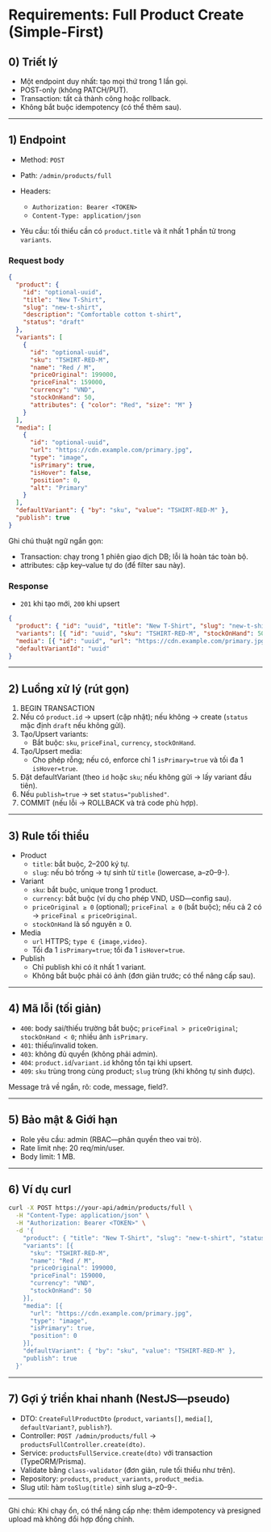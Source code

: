 # Requirements: Full Product Create (Simple-First)

## 0) Triết lý
- Một endpoint duy nhất: tạo mọi thứ trong 1 lần gọi.
- POST-only (không PATCH/PUT).
- Transaction: tất cả thành công hoặc rollback.
- Không bắt buộc idempotency (có thể thêm sau).

---

## 1) Endpoint

- Method: `POST`
- Path: `/admin/products/full`
- Headers:
  - `Authorization: Bearer <TOKEN>`
  - `Content-Type: application/json`

- Yêu cầu: tối thiểu cần có `product.title` và ít nhất 1 phần tử trong `variants`.

### Request body
```json
{
  "product": {
    "id": "optional-uuid",
    "title": "New T-Shirt",
    "slug": "new-t-shirt",
    "description": "Comfortable cotton t-shirt",
    "status": "draft"
  },
  "variants": [
    {
      "id": "optional-uuid",
      "sku": "TSHIRT-RED-M",
      "name": "Red / M",
      "priceOriginal": 199000,
      "priceFinal": 159000,
      "currency": "VND",
      "stockOnHand": 50,
      "attributes": { "color": "Red", "size": "M" }
    }
  ],
  "media": [
    {
      "id": "optional-uuid",
      "url": "https://cdn.example.com/primary.jpg",
      "type": "image",
      "isPrimary": true,
      "isHover": false,
      "position": 0,
      "alt": "Primary"
    }
  ],
  "defaultVariant": { "by": "sku", "value": "TSHIRT-RED-M" },
  "publish": true
}
```

Ghi chú thuật ngữ ngắn gọn:
- Transaction: chạy trong 1 phiên giao dịch DB; lỗi là hoàn tác toàn bộ.
- attributes: cặp key–value tự do (để filter sau này).

### Response
- `201` khi tạo mới, `200` khi upsert
```json
{
  "product": { "id": "uuid", "title": "New T-Shirt", "slug": "new-t-shirt", "status": "published" },
  "variants": [{ "id": "uuid", "sku": "TSHIRT-RED-M", "stockOnHand": 50 }],
  "media": [{ "id": "uuid", "url": "https://cdn.example.com/primary.jpg", "isPrimary": true }],
  "defaultVariantId": "uuid"
}
```

---

## 2) Luồng xử lý (rút gọn)
1. BEGIN TRANSACTION
2. Nếu có `product.id` → upsert (cập nhật); nếu không → create (`status` mặc định `draft` nếu không gửi).
3. Tạo/Upsert variants:
   - Bắt buộc: `sku`, `priceFinal`, `currency`, `stockOnHand`.
4. Tạo/Upsert media:
   - Cho phép rỗng; nếu có, enforce chỉ 1 `isPrimary=true` và tối đa 1 `isHover=true`.
5. Đặt defaultVariant (theo `id` hoặc `sku`; nếu không gửi → lấy variant đầu tiên).
6. Nếu `publish=true` → set `status="published"`.
7. COMMIT (nếu lỗi → ROLLBACK và trả code phù hợp).

---

## 3) Rule tối thiểu
- Product
  - `title`: bắt buộc, 2–200 ký tự.
  - `slug`: nếu bỏ trống → tự sinh từ `title` (lowercase, a–z0–9-).
- Variant
  - `sku`: bắt buộc, unique trong 1 product.
  - `currency`: bắt buộc (ví dụ cho phép VND, USD—config sau).
  - `priceOriginal ≥ 0` (optional); `priceFinal ≥ 0` (bắt buộc); nếu cả 2 có → `priceFinal ≤ priceOriginal`.
  - `stockOnHand` là số nguyên ≥ 0.
- Media
  - `url` HTTPS; `type ∈ {image,video}`.
  - Tối đa 1 `isPrimary=true`; tối đa 1 `isHover=true`.
- Publish
  - Chỉ publish khi có ít nhất 1 variant.
  - Không bắt buộc phải có ảnh (đơn giản trước; có thể nâng cấp sau).

---

## 4) Mã lỗi (tối giản)
- `400`: body sai/thiếu trường bắt buộc; `priceFinal > priceOriginal`; `stockOnHand < 0`; nhiều ảnh `isPrimary`.
- `401`: thiếu/invalid token.
- `403`: không đủ quyền (không phải admin).
- `404`: `product.id`/`variant.id` không tồn tại khi upsert.
- `409`: `sku` trùng trong cùng product; `slug` trùng (khi không tự sinh được).

Message trả về ngắn, rõ: code, message, field?.

---

## 5) Bảo mật & Giới hạn
- Role yêu cầu: admin (RBAC—phân quyền theo vai trò).
- Rate limit nhẹ: 20 req/min/user.
- Body limit: 1 MB.

---

## 6) Ví dụ curl
```bash
curl -X POST https://your-api/admin/products/full \
  -H "Content-Type: application/json" \
  -H "Authorization: Bearer <TOKEN>" \
  -d '{
    "product": { "title": "New T-Shirt", "slug": "new-t-shirt", "status": "draft" },
    "variants": [{
      "sku": "TSHIRT-RED-M",
      "name": "Red / M",
      "priceOriginal": 199000,
      "priceFinal": 159000,
      "currency": "VND",
      "stockOnHand": 50
    }],
    "media": [{
      "url": "https://cdn.example.com/primary.jpg",
      "type": "image",
      "isPrimary": true,
      "position": 0
    }],
    "defaultVariant": { "by": "sku", "value": "TSHIRT-RED-M" },
    "publish": true
  }'
```

---

## 7) Gợi ý triển khai nhanh (NestJS—pseudo)
- DTO: `CreateFullProductDto` (`product`, `variants[]`, `media[]`, `defaultVariant?`, `publish?`).
- Controller: `POST /admin/products/full` → `productsFullController.create(dto)`.
- Service: `productsFullService.create(dto)` với transaction (TypeORM/Prisma).
- Validate bằng `class-validator` (đơn giản, rule tối thiểu như trên).
- Repository: `products`, `product_variants`, `product_media`.
- Slug util: hàm `toSlug(title)` sinh slug a–z0–9-.

---

Ghi chú: Khi chạy ổn, có thể nâng cấp nhẹ: thêm idempotency và presigned upload mà không đổi hợp đồng chính.
